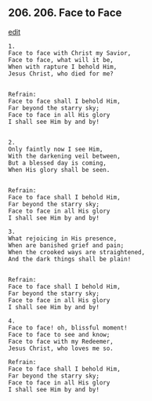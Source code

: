 
## 206.  206. Face to Face
[edit](https://docs.google.com/document/d/1kwymoPNELi3K5%2DS90iK0sx%2Dlg9TH1ihZ/edit?mode=html)






    1.
    Face to face with Christ my Savior,
    Face to face, what will it be,
    When with rapture I behold Him,
    Jesus Christ, who died for me?


    Refrain:
    Face to face shall I behold Him,
    Far beyond the starry sky;
    Face to face in all His glory
    I shall see Him by and by!


    2.
    Only faintly now I see Him,
    With the darkening veil between,
    But a blessed day is coming,
    When His glory shall be seen.


    Refrain:
    Face to face shall I behold Him,
    Far beyond the starry sky;
    Face to face in all His glory
    I shall see Him by and by!

    3.
    What rejoicing in His presence,
    When are banished grief and pain;
    When the crooked ways are straightened,
    And the dark things shall be plain!


    Refrain:
    Face to face shall I behold Him,
    Far beyond the starry sky;
    Face to face in all His glory
    I shall see Him by and by!

    4.
    Face to face! oh, blissful moment!
    Face to face to see and know;
    Face to face with my Redeemer,
    Jesus Christ, who loves me so.

    Refrain:
    Face to face shall I behold Him,
    Far beyond the starry sky;
    Face to face in all His glory
    I shall see Him by and by!

